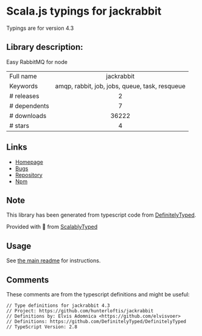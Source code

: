 
# Scala.js typings for jackrabbit

Typings are for version 4.3

## Library description:
Easy RabbitMQ for node

|                    |                 |
| ------------------ | :-------------: |
| Full name          | jackrabbit |
| Keywords           | amqp, rabbit, job, jobs, queue, task, resqueue |
| # releases         | 2 |
| # dependents       | 7 |
| # downloads        | 36222 |
| # stars            | 4 |

## Links
- [Homepage](https://github.com/hunterloftis/jackrabbit)
- [Bugs](https://github.com/hunterloftis/jackrabbit/issues)
- [Repository](https://github.com/hunterloftis/jackrabbit)
- [Npm](https://www.npmjs.com/package/jackrabbit)
    


## Note
This library has been generated from typescript code from [DefinitelyTyped](https://definitelytyped.org).

Provided with :purple_heart: from [ScalablyTyped](https://github.com/oyvindberg/ScalablyTyped)

## Usage
See [the main readme](../../readme.md) for instructions.

## Comments

These comments are from the typescript definitions and might be useful:
```
// Type definitions for jackrabbit 4.3
// Project: https://github.com/hunterloftis/jackrabbit
// Definitions by: Elvis Adomnica <https://github.com/elvisvoer>
// Definitions: https://github.com/DefinitelyTyped/DefinitelyTyped
// TypeScript Version: 2.8

```

